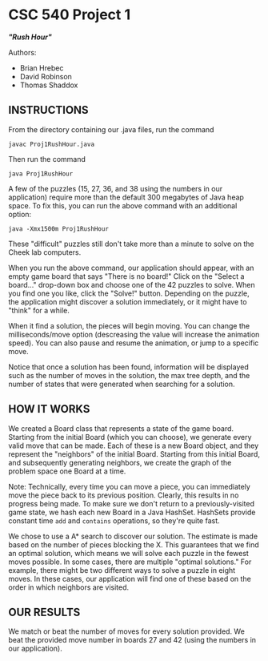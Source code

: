 CSC 540 Project 1
=================
***"Rush Hour"***

Authors:

- Brian Hrebec
- David Robinson
- Thomas Shaddox

INSTRUCTIONS
------------

From the directory containing our .java files, run the command

    javac Proj1RushHour.java

Then run the command

    java Proj1RushHour

A few of the puzzles (15, 27, 36, and 38 using the numbers in our application) require more than the default 300 megabytes of Java heap space. To fix this, you can run the above command with an additional option:

    java -Xmx1500m Proj1RushHour

These "difficult" puzzles still don't take more than a minute to solve on the Cheek lab computers.

When you run the above command, our application should appear, with an empty game board that says "There is no board!" Click on the "Select a board..." drop-down box and choose one of the 42 puzzles to solve. When you find one you like, click the "Solve!" button. Depending on the puzzle, the application might discover a solution immediately, or it might have to "think" for a while.

When it find a solution, the pieces will begin moving. You can change the milliseconds/move option (descreasing the value will increase the animation speed). You can also pause and resume the animation, or jump to a specific move.

Notice that once a solution has been found, information will be displayed such as the number of moves in the solution, the max tree depth, and the number of states that were generated when searching for a solution.

HOW IT WORKS
------------

We created a Board class that represents a state of the game board. Starting from the initial Board (which you can choose), we generate every valid move that can be made. Each of these is a new Board object, and they represent the "neighbors" of the initial Board. Starting from this initial Board, and subsequently generating neighbors, we create the graph of the problem space one Board at a time.

Note: Technically, every time you can move a piece, you can immediately move the piece back to its previous position. Clearly, this results in no progress being made. To make sure we don't return to a previously-visited game state, we hash each new Board in a Java HashSet. HashSets provide constant time `add` and `contains` operations, so they're quite fast.

We chose to use a A\* search to discover our solution. The estimate is made based on the number of pieces blocking the X. This guarantees that we find an optimal solution, which means we will solve each puzzle in the fewest moves possible. In some cases, there are multiple "optimal solutions." For example, there might be two different ways to solve a puzzle in eight moves. In these cases, our application will find one of these based on the order in which neighbors are visited.

OUR RESULTS
-----------

We match or beat the number of moves for every solution provided. We beat the provided move number in boards 27 and 42 (using the numbers in our application).
